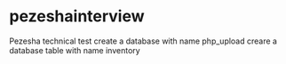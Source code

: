 # pezeshainterview
Pezesha technical test
 create a database with name php_upload
 creare a database table with name inventory
